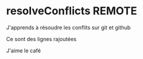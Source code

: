 # resolveConflicts REMOTE

J'apprends à résoudre les conflits sur git et github

Ce sont des lignes rajoutées

J'aime le café
